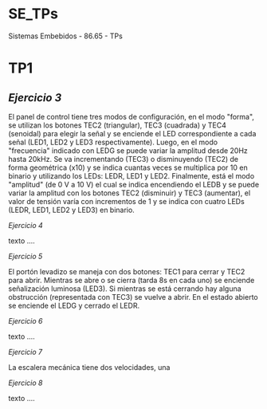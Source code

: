 # **SE_TPs**
Sistemas Embebidos - 86.65 - TPs

# **TP1**

## *Ejercicio 3*

El panel de control tiene tres modos de configuración, en el modo "forma", se utilizan los botones TEC2 (triangular), TEC3 (cuadrada) y TEC4 (senoidal) para elegir la señal y se enciende el LED correspondiente a cada señal (LED1, LED2 y LED3 respectivamente). Luego, en el modo "frecuencia" indicado con LEDG se puede variar la amplitud desde 20Hz hasta 20kHz. Se va incrementando (TEC3) o disminuyendo (TEC2) de forma geométrica (x10) y se indica cuantas veces se multiplica por 10 en binario y utilizando los LEDs: LEDR, LED1 y LED2. Finalmente, está el modo "amplitud" (de 0 V a 10 V) el cual se indica encendiendo el LEDB y se puede variar la amplitud con los botones TEC2 (disminuir) y TEC3 (aumentar), el valor de tensión varía con incrementos de 1 y se indica con cuatro LEDs (LEDR, LED1, LED2 y LED3) en binario.

*Ejercicio 4*

texto ....


*Ejercicio 5*

El portón levadizo se maneja con dos botones: TEC1 para cerrar y TEC2 para abrir. Mientras se abre o se cierra (tarda 8s en cada uno) se enciende señalización luminosa (LED3). Si mientras se está cerrando hay alguna obstrucción (representada con TEC3) se vuelve a abrir. En el estado abierto se enciende el LEDG y cerrado el LEDR.


*Ejercicio 6*

texto ....


*Ejercicio 7*

La escalera mecánica tiene dos velocidades, una


*Ejercicio 8*

texto ....

